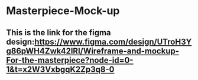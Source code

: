 # Masterpiece-Mock-up

## This is the link for the figma design:https://www.figma.com/design/UTroH3Yg86pWH4Zwk42lRl/Wireframe-and-mockup-For-the-masterpiece?node-id=0-1&t=x2W3VxbgqK2Zp3q8-0
